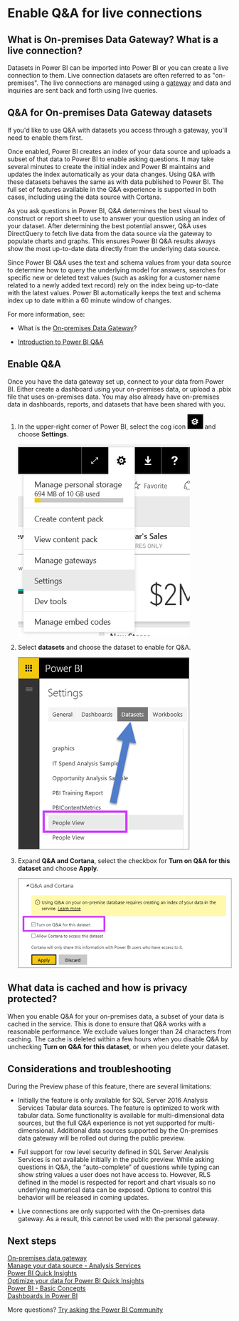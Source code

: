 <properties
   pageTitle="Using Q&A with live connections)"
   description="Documentation for using Power BI Q&A natural language queries with live connections to Analysis Services data and the On-premises data gateway."
   services="powerbi"
   documentationCenter=""
   authors="mihart"
   manager="erikre"
   backup="mihart"
   editor=""
   tags=""
   qualityFocus="no"
   qualityDate=""/>

<tags
   ms.service="powerbi"
   ms.devlang="NA"
   ms.topic="article"
   ms.tgt_pltfrm="NA"
   ms.workload="powerbi"
   ms.date="10/28/2017"
   ms.author="mihart"/>

# Enable Q&A for live connections

## What is On-premises Data Gateway?  What is a live connection?

Datasets in Power BI can be imported into Power BI or you can create a live connection to them. Live connection datasets are often referred to as "on-premises". The live connections are managed using a [gateway](powerbi-gateway-onprem.md) and data and inquiries are sent back and forth using live queries.

## Q&A for On-premises Data Gateway datasets

If you'd like to use Q&A with datasets you access through a gateway, you'll need to enable them first.

Once enabled, Power BI creates an index of your data source and uploads a subset of that data to Power BI to enable asking questions. It may take several minutes to create the initial index and Power BI maintains and updates the index automatically as your data changes. Using Q&A with these datasets behaves the same as with data published to Power BI. The full set of features available in the Q&A experience is supported in both cases, including using the data source with Cortana.

As you ask questions in Power BI, Q&A determines the best visual to construct or report sheet to use to answer your question using an index of your dataset. After determining the best potential answer, Q&A uses DirectQuery to fetch live data from the data source via the gateway to populate charts and graphs. This ensures Power BI Q&A results always show the most up-to-date data directly from the underlying data source.

Since Power BI Q&A uses the text and schema values from your data source to determine how to query the underlying model for answers, searches for specific new or deleted text values (such as asking for a customer name related to a newly added text record) rely on the index being up-to-date with the latest values. Power BI automatically keeps the text and schema index up to date within a 60 minute window of changes.

For more information, see:

- What is the [On-premises Data Gateway](powerbi-gateway-onprem.md)?

- [Introduction to Power BI Q&A](powerbi-service-q-and-a.md)


## Enable Q&A

Once you have the data gateway set up, connect to your data from Power BI.  Either create a dashboard using your on-premises data, or upload a .pbix file that uses on-premises data.  You may also already have on-premises data in dashboards, reports, and datasets that have been shared with you.

1.  In the upper-right corner of Power BI, select the cog icon ![](media/powerbi-service-q-and-a-direct-query/power-bi-cog.png) and choose **Settings**.

    ![](media/powerbi-service-q-and-a-direct-query/powerbi-settings.png)

2.  Select **datasets** and choose the dataset to enable for Q&A.

    ![](media/powerbi-service-q-and-a-direct-query/power-bi-q-and-a-settings.png)

3. Expand **Q&A and Cortana**, select the checkbox for **Turn on Q&A for this dataset** and choose **Apply**.

    ![](media/powerbi-service-q-and-a-direct-query/power-bi-q-and-a-directquery.png)

## What data is cached and how is privacy protected?

When you enable Q&A for your on-premises data, a subset of your data is cached in the service. This is done to ensure that Q&A works with a reasonable performance. We exclude values longer than 24 characters from caching. The cache is deleted within a few hours when you disable Q&A by unchecking **Turn on Q&A for this dataset**, or when you delete your dataset.

## Considerations and troubleshooting

During the Preview phase of this feature, there are several limitations:

- Initially the feature is only available for SQL Server 2016 Analysis Services Tabular data sources. The feature is optimized to work with tabular data. Some functionality is available for multi-dimensional data sources, but the full Q&A experience is not yet supported for multi-dimensional. Additional data sources supported by the On-premises data gateway will be rolled out during the public preview.

- Full support for row level security defined in SQL Server Analysis Services is not available initially in the public preview. While asking questions in Q&A, the “auto-complete” of questions while typing can show string values a user does not have access to. However, RLS defined in the model is respected for report and chart visuals so no underlying numerical data can be exposed. Options to control this behavior will be released in coming updates.

- Live connections are only supported with the On-premises data gateway. As a result, this cannot be used with the personal gateway.

## Next steps

[On-premises data gateway](powerbi-gateway-onprem.md)  
[Manage your data source - Analysis Services](powerbi-gateway-enterprise-manage-ssas.md)  
[Power BI Quick Insights](powerbi-service-auto-insights.md)  
[Optimize your data for Power BI Quick Insights](powerbi-service-auto-insights-optimize.md)  
[Power BI - Basic Concepts](powerbi-service-basic-concepts.md)  
[Dashboards in Power BI](powerbi-service-dashboards.md)  

More questions? [Try asking the Power BI Community](http://community.powerbi.com/)